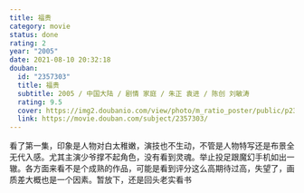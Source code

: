 ```yaml
---
title: 福贵
category: movie
status: done
rating: 2
year: "2005"
date: 2021-08-10 20:32:18
douban:
  id: "2357303"
  title: 福贵
  subtitle: 2005 / 中国大陆 / 剧情 家庭 / 朱正 袁进 / 陈创 刘敏涛
  rating: 9.5
  cover: https://img2.doubanio.com/view/photo/m_ratio_poster/public/p2346221022.jpg
  link: https://movie.douban.com/subject/2357303/
---
```


看了第一集，印象是人物对白太稚嫩，演技也不生动，不管是人物特写还是布景全无代入感。尤其主演少爷撑不起角色，没有看到灵魂。举止投足跟魔幻手机如出一辙。各方面来看不是个成熟的作品，可能是看到评分这么高期待过高，失望了，画质差大概也是一个因素。暂放下，还是回头老实看书